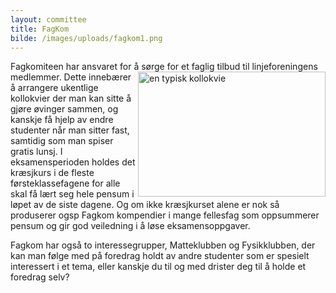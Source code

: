 ```yaml
---
layout: committee
title: FagKom
bilde: /images/uploads/fagkom1.png
---
```

Fagkomiteen har ansvaret for å sørge for et faglig tilbud til linjeforeningens medlemmer.
<img src="\images\uploads\kollokvie.png" title="en typisk kollokvie" width="300" height="200" align="right">
Dette innebærer å arrangere ukentlige kollokvier der man kan sitte å gjøre øvinger sammen, og kanskje få hjelp av endre studenter når man sitter fast, samtidig som man spiser gratis lunsj.
I eksamensperioden holdes det kræsjkurs i de fleste førsteklassefagene for alle skal få lært seg hele pensum i løpet av de siste dagene. Og om ikke kræsjkurset alene er nok så produserer ogsp Fagkom kompendier i mange fellesfag som oppsummerer pensum og gir god veiledning i å løse eksamensoppgaver.

Fagkom har også to interessegrupper, Matteklubben og Fysikklubben, der kan man følge med på foredrag holdt av andre studenter som er spesielt interessert i et tema, eller kanskje du til og med drister deg til å holde et foredrag selv?